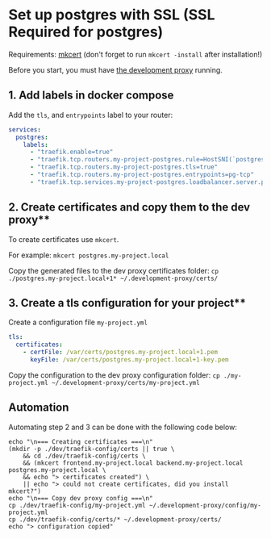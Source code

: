 # Set up postgres with SSL (SSL Required for postgres)

Requirements: [mkcert](https://github.com/FiloSottile/mkcert#installation) (don't forget to run `mkcert -install` after installation!)

Before you start, you must have [the development proxy](./setup.md) running.

## 1. Add labels in docker compose

Add the `tls`, and `entrypoints` label to your router:

```yaml
services:
  postgres:
    labels:
      - "traefik.enable=true"
      - "traefik.tcp.routers.my-project-postgres.rule=HostSNI(`postgres.my-project.local`)"
      - "traefik.tcp.routers.my-project-postgres.tls=true"
      - "traefik.tcp.routers.my-project-postgres.entrypoints=pg-tcp"
      - "traefik.tcp.services.my-project-postgres.loadbalancer.server.port=5432"
```

## 2. Create certificates and copy them to the dev proxy**

To create certificates use `mkcert`.

For example: `mkcert postgres.my-project.local`

Copy the generated files to the dev proxy certificates folder: `cp ./postgres.my-project.local+1* ~/.development-proxy/certs/`

## 3. Create a tls configuration for your project**

Create a configuration file `my-project.yml`

```yaml
tls:
  certificates:
    - certFile: /var/certs/postgres.my-project.local+1.pem
      keyFile: /var/certs/postgres.my-project.local+1-key.pem
```

Copy the configuration to the dev proxy configuration folder: `cp ./my-project.yml ~/.development-proxy/certs/my-project.yml`

## Automation

Automating step 2 and 3 can be done with the following code below:

```shell
echo "\n=== Creating certificates ===\n"
(mkdir -p ./dev/traefik-config/certs || true \
	&& cd ./dev/traefik-config/certs \
	&& (mkcert frontend.my-project.local backend.my-project.local postgres.my-project.local \
	&& echo "> certificates created") \
	|| echo "> could not create certificates, did you install mkcert?")
echo "\n=== Copy dev proxy config ===\n"
cp ./dev/traefik-config/my-project.yml ~/.development-proxy/config/my-project.yml
cp ./dev/traefik-config/certs/* ~/.development-proxy/certs/
echo "> configuration copied"
```
